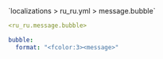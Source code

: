 <!--@include: @/parts/module/message/bubble.md#title-->
<!--@include: @/parts/words.md#path--> `localizations > ru_ru.yml > message.bubble`

<!--@include: @/parts/module/message/bubble.md#explanation-->

<!--@include: @/parts/words.md#edit-->
```yaml
<ru_ru.message.bubble>
```

<!--@include: @/parts/words.md#default-->
```yaml
bubble:
  format: "<fcolor:3><message>"
```

<!--@include: @/parts/module/message/bubble.md#parameters-->
<!--@include: @/parts/module/message/bubble.md#localization-->
